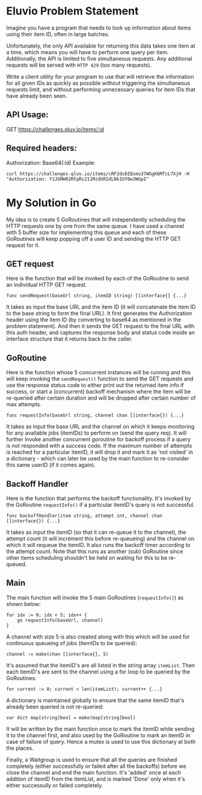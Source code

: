 # Eluvio Problem Statement
Imagine you have a program that needs to look up information about items using their item ID, often in large batches.

Unfortunately, the only API available for returning this data takes one item at a time, which means you will have to perform one query per item. Additionally, the API is limited to five simultaneous requests. Any additional requests will be served with `HTTP 429` (too many requests).

Write a client utility for your program to use that will retrieve the information for all given IDs as quickly as possible without triggering the simultaneous requests limit, and without performing unnecessary queries for item IDs that have already been seen.

## API Usage:
GET https://challenges.qluv.io/items/:id

## Required headers:
Authorization: Base64(:id)
Example:
```
curl https://challenges.qluv.io/items/cRF2dvDZQsmu37WGgK6MTcL7XjH -H "Authorization: Y1JGMmR2RFpRc211MzdXR2dLNk1UY0w3WGpI"
```

# My Solution in Go

My idea is to create 5 GoRoutines that will independently scheduling the HTTP requests one by one from the same queue. I have used a channel with 5 buffer size for implementing this queue and each of these GoRoutines will keep popping off a user ID and sending the HTTP GET request for it.

## GET request
Here is the function that will be invoked by each of the GoRoutine to send an individual HTTP GET request.
```
func sendRequest(baseUrl string, itemID string) []interface{} {...}
```
It takes as input the base URL and the item ID (it will concatenate the item ID to the base string to form the final URL). It first generates the Authorization header using the item ID (by converting to base64 as mentioned in the problem statement). And then it sends the GET request to the final URL with this auth header, and captures the response body and status code inside an interface structure that it returns back to the caller.

## GoRoutine
Here is the function whose 5 concurrent instances will be running and this will keep invoking the `sendRequest()` function to send the GET requests and use the response status code to either print out the returned item info if success, or start a (concurrent) backoff mechanism where the item will be re-queried after certain duration and will be dropped after certain number of max attempts.
```
func requestInfo(baseUrl string, channel chan []interface{}) {...}
```
It takes as input the base URL and the channel on which it keeps monitoring for any available jobs (itemIDs) to perform on (send the query req). It will further invoke another concurrent goroutine for backoff process if a query is not responded with a success code. If the maximum number of attempts is reached for a particular itemID, it will drop it and mark it as 'not visited' in a dictionary - which can later be used by the main function to re-consider this same userID (if it comes again).

## Backoff Handler
Here is the function that performs the backoff functionality. It's invoked by the GoRoutine `requestInfo()` if a particular itemID's query is not successful.
```
func backoffHandler(item string, attempt int, channel chan []interface{}) {...}
```
It takes as input the itemID (so that it can re-queue it to the channel), the attempt count (it will increment this before re-queueing) and the channel on which it will requeue the itemID. It also runs the backoff timer according to the attempt count. Note that this runs as another (sub) GoRoutine since other items scheduling shouldn't be held on waiting for this to be re-queued.

## Main
The main function will invoke the 5 main GoRoutines (`requestInfo()`) as shown below:
```
for idx := 0; idx < 5; idx++ {
    go requestInfo(baseUrl, channel)
}
```
A channel with size 5 is also created along with this which will be used for continuous queueing of jobs (itemIDs to be queried):
```
channel := make(chan []interface{}, 5)
```

It's assumed that the itemID's are all listed in the string array `itemList`. Then each itemID's are sent to the channel using a for loop to be queried by the GoRoutines:
```
for current := 0; current < len(itemList); current++ {...}
```

A dictionary is maintained globally to ensure that the same itemID that's already been queried is not re-queried:
```
var dict map[string]bool = make(map[string]bool)
```
It will be written by the main function once to mark the itemID while sending it to the channel first, and also used by the GoRoutine to mark an itemID in case of failure of query. Hence a mutex is used to use this dictionary at both the places.

Finally, a Waitgroup is used to ensure that all the queries are finished completely (either successfully or failed after all the backoffs) before we close the channel and end the main function. It's 'added' once at each addition of itemID from the itemList, and is marked 'Done' only when it's either successully or failed completely.